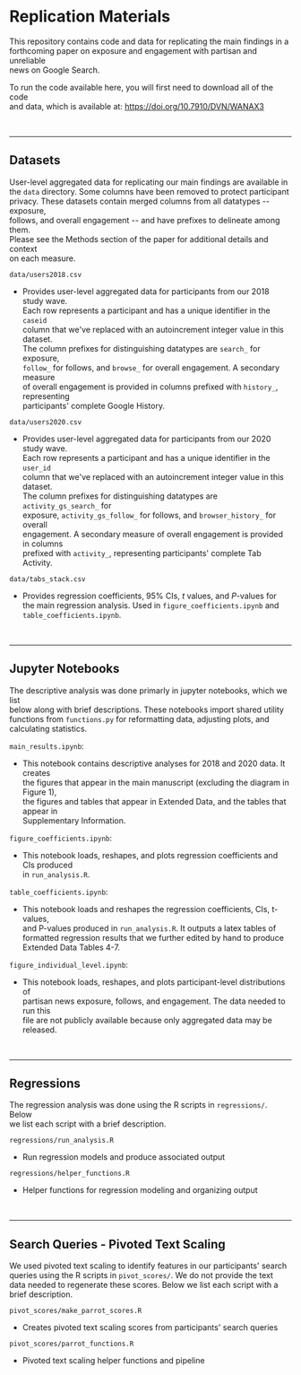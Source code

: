 # Replication Materials

This repository contains code and data for replicating the main findings in a  
forthcoming paper on exposure and engagement with partisan and unreliable  
news on Google Search.

To run the code available here, you will first need to download all of the code  
and data, which is available at: https://doi.org/10.7910/DVN/WANAX3  

<br>

---
## Datasets

User-level aggregated data for replicating our main findings are available in  
the `data` directory. Some columns have been removed to protect participant   
privacy. These datasets contain  merged columns from all datatypes -- exposure,  
follows, and overall engagement -- and have prefixes to delineate among them.  
Please see the Methods section of the paper for additional details and context  
on each measure. 

`data/users2018.csv`  
- Provides user-level aggregated data for participants from our 2018 study wave.  
Each row represents a participant and has a unique identifier in the `caseid`  
column that we've replaced with an autoincrement integer value in this dataset.  
The column prefixes for distinguishing datatypes are `search_` for exposure,  
`follow_` for follows, and `browse_` for overall engagement. A secondary measure  
of overall engagement is provided in columns prefixed with `history_`, representing  
participants' complete Google History.

`data/users2020.csv`  
- Provides user-level aggregated data for participants from our 2020 study wave.  
Each row represents a participant and has a unique identifier in the `user_id`  
column that we've replaced with an autoincrement integer value in this dataset.  
The column prefixes for distinguishing datatypes are `activity_gs_search_` for  
exposure, `activity_gs_follow_` for follows, and `browser_history_` for overall  
engagement.  A secondary measure of overall engagement is provided in columns  
prefixed with `activity_`, representing participants' complete Tab Activity.  

`data/tabs_stack.csv`  
- Provides regression coefficients, 95% CIs, *t* values, and *P*-values for  
the main regression analysis. Used in `figure_coefficients.ipynb` and  
`table_coefficients.ipynb`.  

<br>

---
## Jupyter Notebooks

The descriptive analysis was done primarly in jupyter notebooks, which we list  
below along with brief descriptions. These notebooks import shared utility  
functions from `functions.py` for reformatting data, adjusting plots, and  
calculating statistics.  

`main_results.ipynb`:  
- This notebook contains descriptive analyses for 2018 and 2020 data. It creates  
the figures that appear in the main manuscript (excluding the diagram in Figure 1),  
the figures and tables that appear in Extended Data, and the tables that appear in  
Supplementary Information.  

`figure_coefficients.ipynb`:  
- This notebook loads, reshapes, and plots regression coefficients and CIs produced  
in `run_analysis.R`.  

`table_coefficients.ipynb`:  
- This notebook loads and reshapes the regression coefficients, CIs, t-values,  
and P-values produced in `run_analysis.R`. It outputs a latex tables of  
formatted regression results that we further edited by hand to produce  
Extended Data Tables 4-7.  

`figure_individual_level.ipynb`:  
- This notebook loads, reshapes, and plots participant-level distributions of  
partisan news exposure, follows, and engagement. The data needed to run this  
file are not publicly available because only aggregated data may be released.  

<br>

---
## Regressions

The regression analysis was done using the R scripts in `regressions/`. Below  
we list each script with a brief description.

`regressions/run_analysis.R`  
- Run regression models and produce associated output  

`regressions/helper_functions.R`  
- Helper functions for regression modeling and organizing output  

<br>

---
## Search Queries - Pivoted Text Scaling

We used pivoted text scaling to identify features in our participants' search  
queries using the R scripts in `pivot_scores/`. We do not provide the text  
data needed to regenerate these scores. Below we list each script with 
a brief description.

`pivot_scores/make_parrot_scores.R`  
- Creates pivoted text scaling scores from participants' search queries  

`pivot_scores/parrot_functions.R`  
- Pivoted text scaling helper functions and pipeline  


